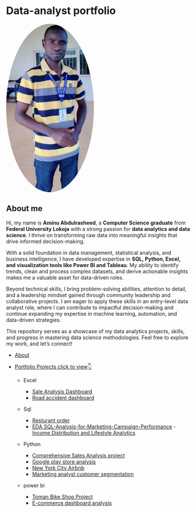 # Data-analyst portfolio
<img src="https://raw.githubusercontent.com/Abdulrasheed055/Data-analyst-portfolio-/main/Abdulrasheed.jpg" alt="Profile Picture" width="240px" style="border-radius: 50%;">

## About me
Hi, my name is **Aminu Abdulrasheed**, a **Computer Science graduate** from **Federal University Lokoja** with a strong passion for **data analytics and data science**. I thrive on transforming raw data into meaningful insights that drive informed decision-making.  

With a solid foundation in data management, statistical analysis, and business intelligence, I have developed expertise in **SQL, Python, Excel, and visualization tools like Power BI and Tableau**. My ability to identify trends, clean and process complex datasets, and derive actionable insights makes me a valuable asset for data-driven roles.  

Beyond technical skills, I bring problem-solving abilities, attention to detail, and a leadership mindset gained through community leadership and collaborative projects. I am eager to apply these skills in an entry-level data analyst role, where I can contribute to impactful decision-making and continue expanding my expertise in machine learning, automation, and data-driven strategies.  

This repository serves as a showcase of my data analytics projects, skills, and progress  in mastering data science methodologies. Feel free to explore my work, and let’s connect!  

- [About](https://github.com/Abdulrasheed055/Data-analyst-portfolio-#about)
- [Portfolio Projects click to view👇](https://github.com/Abdulrasheed055/Data-analyst-portfolio-/blob/main)

   - Excel
      - [ Sale Analysis Dashboard](https://github.com/Abdulrasheed055/Data-analysis-dashboard-2)
      - [Road accident dashboard](https://github.com/Abdulrasheed055/-Road-Accident-Dashboard-)


    - Sql
       - [Resturant order](https://github.com/Abdulrasheed055/Restaurant-orders-)
       - [EDA SQL-Analysis-for-Marketing-Campaign-Performance](https://github.com/Abdulrasheed055/SQL-Analysis-for-Marketing-Campaign-Performance/blob/main/README.md)
        -[ Income Distribution and Lifestyle Analytics](https://github.com/Abdulrasheed055/SoulVibe-Data-analysis-Intern?tab=readme-ov-file)
   
   - Python
       - [Comprehensive Sales Analysis project](https://github.com/Abdulrasheed055/Data-Analytics-with-Oasis-Infobyte-Sales-Analysis-Project-)
      - [Google play store analysis](https://github.com/Abdulrasheed055/Data-Analytics-with-Oasis-Infobyte-google-app-)
      - [New York City Airbnb](https://github.com/Abdulrasheed055/Data-Analytics-with-Oasis-Infobyte-data-cleaning-)
      - [Marketing analyst customer segmentation](https://github.com/Abdulrasheed055/Data-Analytics-with-Oasis-Infobyte-Marketing-Analytics-Customer-Segmentation)
  
    - power bi
        - [Toman Bike Shop Project](https://github.com/Abdulrasheed055/Data-analysis-databoard-3)
        - [E-commerce dashboard analysis](https://github.com/Abdulrasheed055/E-commerce-Dashboard-Analysis/blob/main/README.md)
